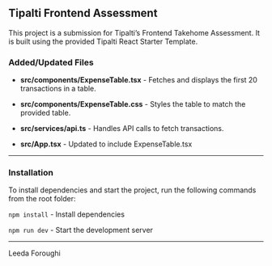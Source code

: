 ## Tipalti Frontend Assessment 

This project is a submission for Tipalti’s Frontend Takehome Assessment. It is built using the provided Tipalti React Starter Template.

### Added/Updated Files

- **src/components/ExpenseTable.tsx** - Fetches and displays the first 20 transactions in a table.

- **src/components/ExpenseTable.css** - Styles the table to match the provided table.

- **src/services/api.ts** - Handles API calls to fetch transactions.

- **src/App.tsx** - Updated to include ExpenseTable.tsx

---

### Installation
To install dependencies and start the project, run the following commands from the root folder:

`npm install`  - Install dependencies

`npm run dev`  - Start the development server


---
Leeda Foroughi